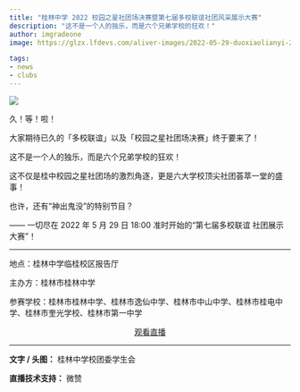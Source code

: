 ```yaml
---
title: "桂林中学 2022 校园之星社团场决赛暨第七届多校联谊社团风采展示大赛"
description: "这不是一个人的独乐，而是六个兄弟学校的狂欢！"
author: imgradeone
image: https://glzx.lfdevs.com/aliver-images/2022-05-29-duoxiaolianyi-2022/pic.jpeg

tags:
- news
- clubs
---
```


![](https://glzx.lfdevs.com/aliver-images/2022-05-29-duoxiaolianyi-2022/pic-2x.jpeg)

久！等！啦！

大家期待已久的「多校联谊」以及「校园之星社团场决赛」终于要来了！

这不是一个人的独乐，而是六个兄弟学校的狂欢！

这不仅是桂中校园之星社团场的激烈角逐，更是六大学校顶尖社团荟萃一堂的盛事！

也许，还有“神出鬼没”的特别节目？

—— 一切尽在 2022 年 5 月 29 日 18:00 准时开始的“第七届多校联谊 社团展示大赛”！

---

地点：桂林中学临桂校区报告厅

主办方：桂林市桂林中学

参赛学校：桂林市桂林中学、桂林市逸仙中学、桂林市中山中学、桂林市桂电中学、桂林市奎光学校、桂林市第一中学

<div style="text-align: center">
  <p><a rel="nofollow noopener noreferrer" target="_blank" href="https://wx.vzan.com/live/page/5C21F2E7BD1BB965C2236C47612DF906" class="button suggested">观看直播</a></p>
</div>

---

**文字 / 头图：** 桂林中学校团委学生会

**直播技术支持：** 微赞
